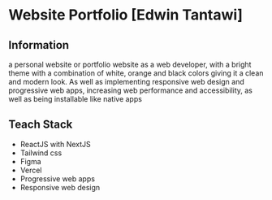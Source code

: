 # Website Portfolio [Edwin Tantawi]
## Information
a personal website or portfolio website as a web developer, with a bright theme with a combination of white, orange and black colors giving it a clean and modern look. As well as implementing responsive web design and progressive web apps, increasing web performance and accessibility, as well as being installable like native apps

## Teach Stack
- ReactJS with NextJS
- Tailwind css
- Figma
- Vercel
- Progressive web apps
- Responsive web design
